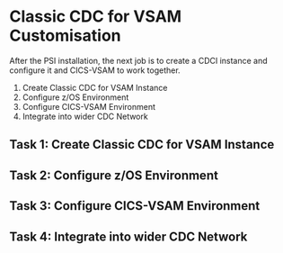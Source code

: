 # Classic CDC for VSAM Customisation

After the PSI installation, the next job is to create a CDCI instance and configure it and CICS-VSAM to work together.

1. Create Classic CDC for VSAM Instance
2. Configure z/OS Environment
3. Configure CICS-VSAM Environment
4. Integrate into wider CDC Network


## Task 1: Create Classic CDC for VSAM Instance


## Task 2: Configure z/OS Environment

## Task 3: Configure CICS-VSAM Environment


## Task 4: Integrate into wider CDC Network


